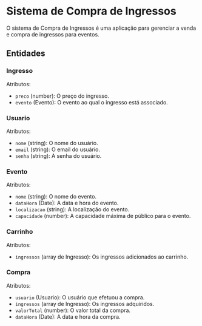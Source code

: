 # Sistema de Compra de Ingressos

O sistema de Compra de Ingressos é uma aplicação para gerenciar a venda e compra de ingressos para eventos.

## Entidades

### Ingresso

Atributos:

- `preco` (number): O preço do ingresso.
- `evento` (Evento): O evento ao qual o ingresso está associado.

### Usuario

Atributos:

- `nome` (string): O nome do usuário.
- `email` (string): O email do usuário.
- `senha` (string): A senha do usuário.

### Evento


Atributos:

- `nome` (string): O nome do evento.
- `dataHora` (Date): A data e hora do evento.
- `localizacao` (string): A localização do evento.
- `capacidade` (number): A capacidade máxima de público para o evento.

### Carrinho


Atributos:

- `ingressos` (array de Ingresso): Os ingressos adicionados ao carrinho.

### Compra

Atributos:

- `usuario` (Usuario): O usuário que efetuou a compra.
- `ingressos` (array de Ingresso): Os ingressos adquiridos.
- `valorTotal` (number): O valor total da compra.
- `dataHora` (Date): A data e hora da compra.